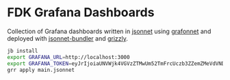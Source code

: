 # FDK Grafana Dashboards

Collection of Grafana dashboards
written in [jsonnet](https://jsonnet.org)
using [grafonnet](https://grafana.github.io/grafonnet-lib)
and deployed with [jsonnet-bundler](https://github.com/jsonnet-bundler/jsonnet-bundler)
and [grizzly](https://grafana.github.io/grizzly).

```bash
jb install
export GRAFANA_URL=http://localhost:3000
export GRAFANA_TOKEN=eyJrIjoiaUNVWjk4VGVzZTMwUm52TmFrcUczb3ZZemZMeVdVNDIiLCJuIjoiYSIsImlkIjoxfQo=
grr apply main.jsonnet
```
